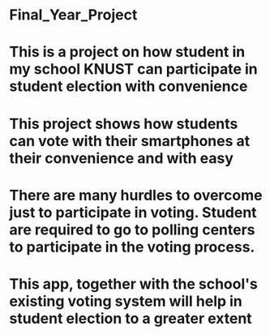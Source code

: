 # Final_Year_Project
# This is a project on how student in my school KNUST can participate in student election with convenience
# This project shows how students can vote with their smartphones at their convenience and with easy
# There are many hurdles to overcome just to participate in voting. Student are required to go to polling centers to participate in the voting process.
# This app, together with the school's existing voting system will help in student election to a greater extent
